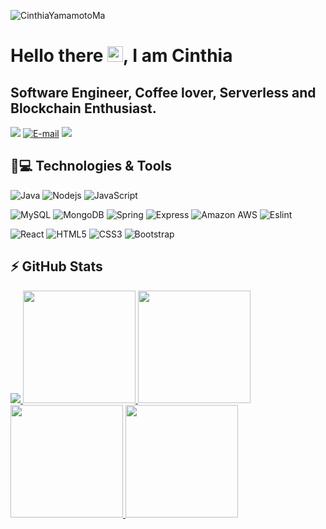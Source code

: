 <p align="left"><img src="https://komarev.com/ghpvc/?username=CinthiaYamamotoMa" alt="CinthiaYamamotoMa" /></p>

<h1 align = "justify"> Hello there <img src="https://media.giphy.com/media/hvRJCLFzcasrR4ia7z/giphy.gif" width="25px">, I am Cinthia</h1>
<p align = "justify"><h2>Software Engineer, Coffee lover, Serverless and Blockchain Enthusiast.</h2></p>

[<img src="https://img.shields.io/badge/linkedin-%230077B5.svg?&style=for-the-badge&logo=linkedin&logoColor=white" />](www.linkedin.com/in/cínthia-yamamoto-ma) 
[![E-mail](https://img.shields.io/badge/-Email-000?style=for-the-badge&logo=microsoft-outlook&logoColor=007BFF)](mailto:cinthiaym_@outlook.com)
[<img src="https://img.shields.io/badge/instagram-%23E4405F.svg?&style=for-the-badge&logo=instagram&logoColor=white" />](https://www.instagram.com/chrystian.santos/)


## 🚀💻 Technologies & Tools

![Java](https://img.shields.io/badge/java-%23ED8B00.svg?style=for-the-badge&logo=openjdk&logoColor=white)
![Nodejs](https://img.shields.io/badge/Node.js-339933?style=for-the-badge&logo=nodedotjs&logoColor=white)
![JavaScript](https://img.shields.io/badge/JavaScript-323330?style=for-the-badge&logo=javascript&logoColor=F7DF1E)

![MySQL](https://img.shields.io/badge/MySQL-00000F?style=for-the-badge&logo=mysql&logoColor=white)
![MongoDB](https://img.shields.io/badge/MongoDB-4EA94B?style=for-the-badge&logo=mongodb&logoColor=white)
![Spring](https://img.shields.io/badge/spring-%236DB33F.svg?style=for-the-badge&logo=spring&logoColor=white)
![Express](https://img.shields.io/badge/express.js-%23404d59.svg?style=for-the-badge&logo=express&logoColor=%2361DAFB)
![Amazon AWS](https://img.shields.io/badge/Amazon_AWS-FF9900?style=for-the-badge&logo=amazonaws&logoColor=white)
![Eslint](https://img.shields.io/badge/eslint-3A33D1?style=for-the-badge&logo=eslint&logoColor=white)

![React](https://img.shields.io/badge/React-20232A?style=for-the-badge&logo=react&logoColor=61DAFB)
![HTML5](https://img.shields.io/badge/HTML5-E34F26?style=for-the-badge&logo=html5&logoColor=white)
![CSS3](https://img.shields.io/badge/CSS3-1572B6?style=for-the-badge&logo=css3&logoColor=white)
![Bootstrap](https://img.shields.io/badge/-boostrap-0D1117?style=for-the-badge&logo=bootstrap&labelColor=0D1117)


## ⚡ GitHub Stats
 <div>
    <a href="https://github.com/CinthiaYamamotoMa">
    <img src="https://github-profile-summary-cards.vercel.app/api/cards/profile-details?username=CinthiaYamamotoMa&theme=dracula"/> 
    <img height="180em" src="https://github-readme-stats.vercel.app/api?username=CinthiaYamamotoMa&show_icons=true&count_private=true&show_icons=true&include_all_commits=true&theme=dracula"/>
    <img height="180em" src="https://github-readme-stats.vercel.app/api/top-langs/?username=CinthiaYamamotoMa&hide=TeX&layout=compact&theme=dracula"/>
    <img height="180em" src="https://github-readme-streak-stats.herokuapp.com/?user=CinthiaYamamotoMa&theme=dracula"/>
    <img height="180em" src="https://github-profile-trophy.vercel.app/?username=CinthiaYamamotoMa&theme=dracula"/>
</div>
